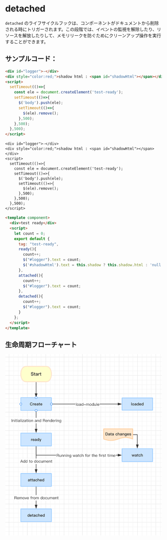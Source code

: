 # detached

`detached` のライフサイクルフックは、コンポーネントがドキュメントから削除される時にトリガーされます。この段階では、イベントの監視を解除したり、リソースを解放したりして、メモリリークを防ぐためにクリーンアップ操作を実行することができます。

## サンプルコード：

```html
<div id="logger">-</div>
<div style="color:red;">shadow html : <span id="shadowHtml"></span></div>
<script>
  setTimeout(()=>{
    const ele = document.createElement('test-ready');
    setTimeout(()=>{
      $('body').push(ele);
      setTimeout(()=>{
        $(ele).remove();
      },500);
    },500);
  },500);
</script>
```

<comp-viewer comp-name="test-ready">

```
<div id="logger">-</div>
<div style="color:red;">shadow html : <span id="shadowHtml"></span></div>
<script>
  setTimeout(()=>{
    const ele = document.createElement('test-ready');
    setTimeout(()=>{
      $('body').push(ele);
      setTimeout(()=>{
        $(ele).remove();
      },500);
    },500);
  },500);
</script>
```

```html
<template component>
  <div>test ready</div>
  <script>
    let count = 0;
    export default {
      tag: "test-ready",
      ready(){
        count++;
        $("#logger").text = count;
        $('#shadowHtml').text = this.shadow ? this.shadow.html : 'null';
      },
      attached(){
        count++;
        $("#logger").text = count;
      },
      detached(){
        count++;
        $("#logger").text = count;
      }
    };
  </script>
</template>
```

</comp-viewer>

## 生命周期フローチャート

<img src="../../../publics/life-cycle.png" width="512" />
